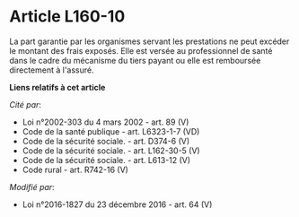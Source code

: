 # Article L160-10

La part garantie par les organismes servant les prestations ne peut excéder le montant des frais exposés. Elle est versée au
professionnel de santé dans le cadre du mécanisme du tiers payant ou elle est remboursée directement à l'assuré.

**Liens relatifs à cet article**

_Cité par_:

  - Loi n°2002-303 du 4 mars 2002 - art. 89 (V)
  - Code de la santé publique - art. L6323-1-7 (VD)
  - Code de la sécurité sociale. - art. D374-6 (V)
  - Code de la sécurité sociale. - art. L162-30-5 (V)
  - Code de la sécurité sociale. - art. L613-12 (V)
  - Code rural - art. R742-16 (V)

_Modifié par_:

  - Loi n°2016-1827 du 23 décembre 2016 - art. 64 (V)
